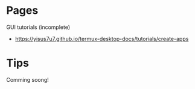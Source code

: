# Pages

GUI tutorials (incomplete)

- https://yisus7u7.github.io/termux-desktop-docs/tutorials/create-apps

# Tips

Comming soong!
